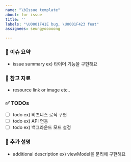 ```yaml
---
name: "\bIssue template"
about: for issue
title: ''
labels: "\U0001F41E bug, \U0001F423 feat"
assignees: seungyooooong

---
```


### 📝 이슈 요약
- issue summary ex) 타이머 기능을 구현해요

### 🔗 참고 자료
- resource link or image etc..

### ✅ TODOs
- [ ] todo ex) 비즈니스 로직 구현
- [ ] todo ex) API 연동
- [ ] todo ex) 백그라운드 모드 설정

### 🧐 추가 설명
- additional description ex) viewModel을 분리해 구현해요
